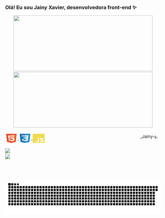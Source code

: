 ### Olá! Eu sou Jainy Xavier, desenvolvedora front-end ✨

<div align="center">
    <a href="https://github.com/jainyxavier">
    <img height="180em" width="450px" src="https://github-readme-stats.vercel.app/api?username=jainyxavier&show_icons=true&theme=dracula&include_all_commits=true&count_private=true"/>
    <img height="180em" width="450px" src="https://github-readme-stats.vercel.app/api/top-langs/?username=jainyxavier&layout=compact&langs_count=7&theme=dracula"/>
</div>
  
<div style="display: inline_block"  ><br>
    <img align="center" alt="jainy-HTML" height="30" width="40" src="https://raw.githubusercontent.com/devicons/devicon/master/icons/html5/html5-original.svg">
    <img align="center" alt="jainy-CSS" height="30" width="40" src="https://raw.githubusercontent.com/devicons/devicon/master/icons/css3/css3-original.svg">
    <img align="center" alt="jainy-Js" height="30" width="40" src="https://raw.githubusercontent.com/devicons/devicon/master/icons/javascript/javascript-plain.svg">
    <img align="right" alt="Jainy-pic" height="150" style="border-radius:50px;"        src="https://cdn.discordapp.com/attachments/841753029137137716/957801398160982066/jainy-profile.png">
</div>
  
<br>
  
<div>
    <a href="https://www.linkedin.com/in/jainy-xavier-0288a3215/" target="_blank"><img width="125px" src="https://img.shields.io/badge/-LinkedIn-%230077B5?style=for-the-badge&logo=linkedin&logoColor=white" target="_blank"></a><br>
  <a href="https://www.instagram.com/jainy.xavier/" target="_blank"><img width="125px" src="https://img.shields.io/badge/-Instagram-%23E4405F?style=for-the-badge&logo=instagram&logoColor=white" target="_blank"></a>
</div>
  
![Snake animation](https://github.com/jainyxavier/jainyxavier/blob/output/github-contribution-grid-snake.svg)

